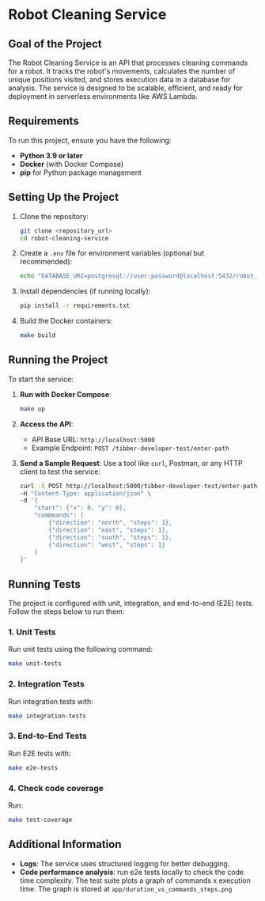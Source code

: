 # Robot Cleaning Service

## Goal of the Project
The Robot Cleaning Service is an API that processes cleaning commands for a robot. It tracks the robot's movements, calculates the number of unique positions visited, and stores execution data in a database for analysis. The service is designed to be scalable, efficient, and ready for deployment in serverless environments like AWS Lambda.

## Requirements
To run this project, ensure you have the following:

- **Python 3.9 or later**
- **Docker** (with Docker Compose)
- **pip** for Python package management

## Setting Up the Project

1. Clone the repository:
   ```bash
   git clone <repository_url>
   cd robot-cleaning-service
   ```

2. Create a `.env` file for environment variables (optional but recommended):
   ```bash
   echo "DATABASE_URI=postgresql://user:password@localhost:5432/robot_service" > .env
   ```

3. Install dependencies (if running locally):
   ```bash
   pip install -r requirements.txt
   ```

4. Build the Docker containers:
   ```bash
   make build
   ```

## Running the Project

To start the service:

1. **Run with Docker Compose**:
   ```bash
   make up
   ```

2. **Access the API**:
   - API Base URL: `http://localhost:5000`
   - Example Endpoint: `POST /tibber-developer-test/enter-path`

3. **Send a Sample Request**:
   Use a tool like `curl`, Postman, or any HTTP client to test the service:
   ```bash
   curl -X POST http://localhost:5000/tibber-developer-test/enter-path \
   -H "Content-Type: application/json" \
   -d '{
       "start": {"x": 0, "y": 0},
       "commmands": [
           {"direction": "north", "steps": 1},
           {"direction": "east", "steps": 1},
           {"direction": "south", "steps": 1},
           {"direction": "west", "steps": 1}
       ]
   }'
   ```

## Running Tests
The project is configured with unit, integration, and end-to-end (E2E) tests. Follow the steps below to run them:

### 1. Unit Tests
Run unit tests using the following command:
```bash
make unit-tests
```

### 2. Integration Tests
Run integration tests with:
```bash
make integration-tests
```

### 3. End-to-End Tests
Run E2E tests with:
```bash
make e2e-tests
```

### 4. Check code coverage
Run:
```bash
make test-coverage
```

## Additional Information
- **Logs**: The service uses structured logging for better debugging.
- **Code performance analysis**: run e2e tests locally to check the code time complexity. The test suite plots a graph of commands x execution time. The graph is stored at `app/duration_vs_commands_steps.png`